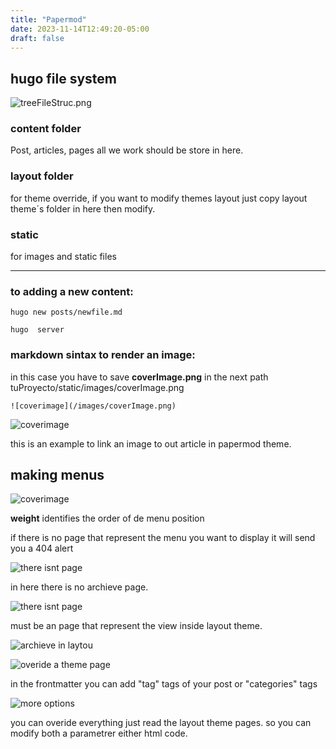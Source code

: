 ```yaml
---
title: "Papermod"
date: 2023-11-14T12:49:20-05:00
draft: false
---
```


## hugo file system

![treeFileStruc.png](/images/treeFileStruc.png)

###  content folder
Post, articles, pages all we work should be store in here.

###  layout folder
for theme override, if you want to modify themes layout just copy layout theme´s folder in here then modify.

### static
for images and static files

---
### to adding a new content:

```
hugo new posts/newfile.md

```




```
hugo  server

```
### markdown sintax to render an image:

in this case you have to save **coverImage.png** in the next path tuProyecto/static/images/coverImage.png


```
![coverimage](/images/coverImage.png)
```

![coverimage](/images/coverImage.png)

this is an example to link an image to out article in papermod theme.


## making menus

![coverimage](/images/makingMenu.png)

**weight** identifies the order of de menu position

if there is no page that represent the menu you want to display it will send you a 404 alert

![there isnt page](/images/noPage.png)

in here there is no archieve page.

![there isnt page](/images/createApage.png)

must be an page that represent the view inside layout theme.

![archieve in laytou](/images/archieveInlayout.png)

![overide a theme page](/images/overideAthemePage.png)


in the frontmatter you can add "tag" tags of your post 
or "categories" tags

![more options](/images/configFileMoreOptions.png)

you can overide everything just read the layout theme pages. so you can modify both a parametrer either html code.











